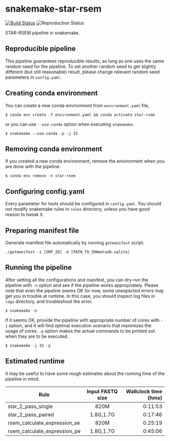 # snakemake-star-rsem

[![Build Status](https://travis-ci.org/dohlee/snakemake-star-rsem.svg?branch=master)](https://travis-ci.org/dohlee/snakemake-star-rsem)
![Reproduction Status](https://img.shields.io/endpoint.svg?url=https://gist.githubusercontent.com/dohlee/75791354350a7c1b52358581a45af9ab/raw/star-rsem.json)

STAR-RSEM pipeline in snakemake.

## Reproducible pipeline
This pipeline guarantees reproducible results, as long as one uses the same random seed for the pipeline.
To set another random seed to get slightly different (but still reasonable) result, please change relevant random seed parameters in `config.yaml`.

## Creating conda environment
You can create a new conda environment from `environment.yaml` file, 
```shell
$ conda env create -f environment.yaml && conda activate star-rsem
```

or you can use `--use-conda` option when executing `snakemake`.
```shell
$ snakemake --use-conda -p -j 32
```

## Removing conda environment
If you created a new conda environment, remove the environment when you are done with the pipeline.
```shell
$ conda env remove -n star-rsem
```

## Configuring config.yaml
Every parameter for tools should be configured in `config.yaml`. You should not modify snakemake rules in `rules` directory, unless you have good reason to tweak it.

## Preparing manifest file
Generate manifest file automatically by running `getmanifest` script.
```
./getmanifest -i [SRP_ID] -d [PATH_TO_SRAmetadb.sqlite]
```

## Running the pipeline
After setting all the configurations and manifest, you can dry-run the pipeline with `-n` option and see if the pipeline works appropriately.
Please note that even the pipeline seems OK for now, some unexpected errors may get you in trouble at runtime.
In this case, you should inspect log files in `logs` directory, and troubleshoot the error.
```shell
$ snakemake -n
```
If it seems OK, provide the pipeline with appropriate number of cores with `-j` option, and it will find optimal execution scenario that maximizes the usage of cores. 
`-p` option makes the actual commands to be printed out when they are to be executed.
```shell
$ snakemake -j 32 -p 
```

## Estimated runtime
It may be useful to have some rough estimates about the running time of the pipeline in mind.

| Rule | Input FASTQ size | Wallclock time (hms) |
| --- |:---:| ---:|
| star\_2\_pass\_single | 820M | 0:11:53 |
| star\_2\_pass\_paired | 1.8G,1.7G | 0:17:46 |
| rsem\_calculate\_expression\_se | 820M | 0.25:19 |
| rsem\_calculate\_expression\_pe | 1.8G,1.7G | 0:45:06 |

